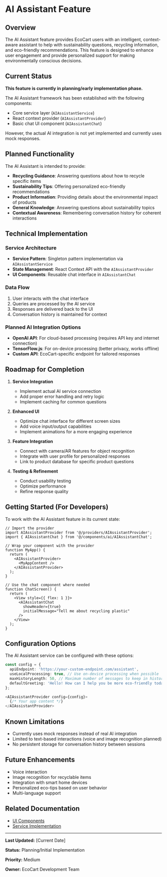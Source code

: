 # AI Assistant Feature

## Overview

The AI Assistant feature provides EcoCart users with an intelligent, context-aware assistant to help with sustainability questions, recycling information, and eco-friendly recommendations. This feature is designed to enhance user engagement and provide personalized support for making environmentally conscious decisions.

## Current Status

**This feature is currently in planning/early implementation phase.**

The AI Assistant framework has been established with the following components:

- Core service layer (`AIAssistantService`)
- React context provider (`AIAssistantProvider`)
- Basic chat UI component (`AIAssistantChat`)

However, the actual AI integration is not yet implemented and currently uses mock responses.

## Planned Functionality

The AI Assistant is intended to provide:

- **Recycling Guidance**: Answering questions about how to recycle specific items
- **Sustainability Tips**: Offering personalized eco-friendly recommendations
- **Product Information**: Providing details about the environmental impact of products
- **General Knowledge**: Answering questions about sustainability topics
- **Contextual Awareness**: Remembering conversation history for coherent interactions

## Technical Implementation

### Service Architecture

- **Service Pattern**: Singleton pattern implementation via `AIAssistantService`
- **State Management**: React Context API with the `AIAssistantProvider`
- **UI Components**: Reusable chat interface in `AIAssistantChat`

### Data Flow

1. User interacts with the chat interface
2. Queries are processed by the AI service
3. Responses are delivered back to the UI
4. Conversation history is maintained for context

### Planned AI Integration Options

- **OpenAI API**: For cloud-based processing (requires API key and internet connection)
- **TensorFlow.js**: For on-device processing (better privacy, works offline)
- **Custom API**: EcoCart-specific endpoint for tailored responses

## Roadmap for Completion

1. **Service Integration**
   - Implement actual AI service connection
   - Add proper error handling and retry logic
   - Implement caching for common questions

2. **Enhanced UI**
   - Optimize chat interface for different screen sizes
   - Add voice input/output capabilities
   - Implement animations for a more engaging experience

3. **Feature Integration**
   - Connect with camera/AR features for object recognition
   - Integrate with user profile for personalized responses
   - Link to product database for specific product questions

4. **Testing & Refinement**
   - Conduct usability testing
   - Optimize performance
   - Refine response quality

## Getting Started (For Developers)

To work with the AI Assistant feature in its current state:

```tsx
// Import the provider
import AIAssistantProvider from '@/providers/AIAssistantProvider';
import { AIAssistantChat } from '@/components/ai/AIAssistantChat';

// Wrap your component with the provider
function MyApp() {
  return (
    <AIAssistantProvider>
      <MyAppContent />
    </AIAssistantProvider>
  );
}

// Use the chat component where needed
function ChatScreen() {
  return (
    <View style={{ flex: 1 }}>
      <AIAssistantChat 
        showHeader={true}
        initialMessage="Tell me about recycling plastic"
      />
    </View>
  );
}
```

## Configuration Options

The AI Assistant service can be configured with these options:

```typescript
const config = {
  apiEndpoint: 'https://your-custom-endpoint.com/assistant',
  useLocalProcessing: true, // Use on-device processing when possible
  maxHistoryLength: 50, // Maximum number of messages to keep in history
  defaultGreeting: 'Hello! How can I help you be more eco-friendly today?'
};

<AIAssistantProvider config={config}>
  {/* Your app content */}
</AIAssistantProvider>
```

## Known Limitations

- Currently uses mock responses instead of real AI integration
- Limited to text-based interactions (voice and image recognition planned)
- No persistent storage for conversation history between sessions

## Future Enhancements

- Voice interaction
- Image recognition for recyclable items
- Integration with smart home devices
- Personalized eco-tips based on user behavior
- Multi-language support

## Related Documentation

- [UI Components](../../components/ai/README.md)
- [Service Implementation](../../services/ai/README.md)

---

**Last Updated:** [Current Date]

**Status:** Planning/Initial Implementation

**Priority:** Medium

**Owner:** EcoCart Development Team 